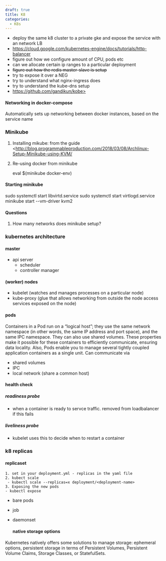 ```yaml
---
draft: true
title: K8
categories:
  - K8s
---
```

- deploy the same k8 cluster to a private gke and expose the service with an network LB
- <https://cloud.google.com/kubernetes-engine/docs/tutorials/http-balancer>
- figure out how we configure amount of CPU, pods etc
- can we allocate certain ip ranges to a particular deployment
- ~~figure out how the redis master-slave is setup~~
- try to expose it over a NEG
- try to understand what nginx-ingress does
- try to understand the kube-dns setup
- https://github.com/gandikun/kobe>



#### Networking in docker-compose

Automatically sets up networking between docker instances, based on the service name


### Minikube

1. Installing mikube: from the guide <http://blog.programmableproduction.com/2018/03/08/Archlinux-Setup-Minikube-using-KVM/

2. Re-using docker from minikube 

   eval $(minikube docker-env)



#### Starting minikube

sudo systemctl start libvirtd.service
sudo systemctl start virtlogd.service
minikube start --vm-driver kvm2

#### Questions

1. How many networks does minikube setup?



### kubernetes architecture

#### master

- api server
  - scheduler
  - controller manager

#### (worker) nodes

- kubelet (watches and manages processes on a particular node)
- kube-proxy (glue that allows networking from outside the node access services exposed on the node)

#### pods

Containers in a Pod run on a “logical host”; they use the same network namespace (in other words, the same IP address and port space), and the same IPC namespace. They can also use shared volumes. These properties make it possible for these containers to efficiently communicate, ensuring data locality. Also, Pods enable you to manage several tightly coupled application containers as a single unit. Can communicate via

- shared volumes
- IPC
- local network (share a common host)

#### health check

##### readiness probe

- when a container is ready to servce traffic. removed from loadbalancer if this fails

##### liveliness probe

- kubelet uses this to decide when to restart a container



### k8 replicas
####  replicaset

 	1. set in your deployment.yml - replicas in the yaml file
 	2. kubect scale
     - kubectl scale --replicas=x deployment/<deployment-name>
	3. Exposing the new pods
    - kubectl expose 

- bare pods

- job

- daemonset

  #### native storage options

Kubernetes natively offers some solutions to manage storage: ephemeral options, persistent storage in terms of Persistent Volumes,  Persistent Volume Claims, Storage Classes, or StatefulSets. 


